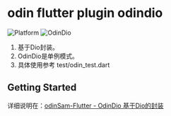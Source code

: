 # odin flutter plugin odindio

![Platform](https://img.shields.io/badge/Plateform-ios|android|windws|linux-greenyellow) ![OdinDio](https://img.shields.io/badge/pub.dev-1.0.1-greenyellow)

1. 基于Dio封装。
2. OdinDio是单例模式。
3. 具体使用参考 test/odin_test.dart

## Getting Started
详细说明在：[odinSam-Flutter - OdinDio 基于Dio的封装](https://www.odinsam.com/articles/ddf4.html)


